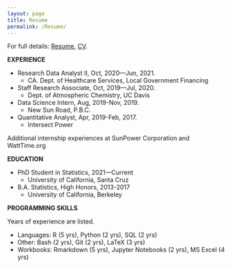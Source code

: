 ```yaml
---
layout: page
title: Resume
permalink: /Resume/
---
```


<!-- ![]({{site.baseurl}}/assets/img/aboutme.jpeg) -->

For full details: [Resume](https://drive.google.com/file/d/1pOIMi0x5vhZ5V8CbCRoZ6iwe4cd37__U/view?usp=sharing), [CV](https://drive.google.com/file/d/1Sa3VebWWGolhA2q3mPoJ-6fwXHmzPDhv/view?usp=sharing).


**EXPERIENCE**
* Research Data Analyst II, Oct, 2020—Jun, 2021.
  - CA. Dept. of Healthcare Services, Local Government Financing
* Staff Research Associate, Oct, 2019—Jul, 2020.
  - Dept. of Atmospheric Chemistry, UC Davis
* Data Science Intern, Aug, 2019-Nov, 2019.
  - New Sun Road, P.B.C.
* Quantitative Analyst, Apr, 2019-Feb, 2017.
  - Intersect Power

Additional internship experiences at SunPower Corporation and WattTime.org

**EDUCATION**
* PhD Student in Statistics,  2021—Current
  - University of California, Santa Cruz
* B.A. Statistics, High Honors, 2013-2017
  - University of California, Berkeley

**PROGRAMMING SKILLS**

Years of experience are listed.
* Languages: R (5 yrs), Python (2 yrs), SQL (2 yrs)
* Other: Bash (2 yrs), Git (2 yrs), LaTeX (3 yrs)
* Workbooks: Rmarkdown (5 yrs), Jupyter Notebooks (2 yrs), MS Excel (4 yrs)
